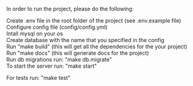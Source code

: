 In order to run the project, please do the following:

Create .env file in the root folder of the project (see .env.example file)  
Configure config file (config/config.yml)  
Intall mysql on your os  
Create database with the name that you specified in the config  
Run "make build" (this will get all the dependencies for the your project)
Run "make docs" (this will generate docs for the project)  
Run db migrations run: "make db.migrate"  
To start the server run: "make start"  

For tests run: "make test"  
